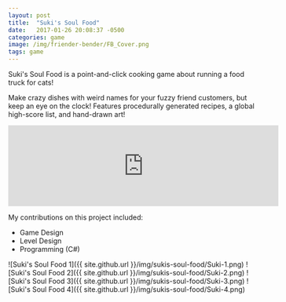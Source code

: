 ```yaml
---
layout: post
title:  "Suki's Soul Food"
date:   2017-01-26 20:08:37 -0500
categories: game
image: /img/friender-bender/FB_Cover.png
tags: game
---
```

Suki's Soul Food is a point-and-click cooking game about running a food truck for cats! 

Make crazy dishes with weird names for your fuzzy friend customers, but keep an eye on the clock! Features procedurally generated recipes, a global high-score list, and hand-drawn art!

<iframe frameborder="0" src="https://itch.io/embed/157302?linkback=true&amp;border_width=0&amp;bg_color=0080FF&amp;fg_color=eeeeee&amp;border_color=0080FF" width="550" height="165"></iframe>

My contributions on this project included:

* Game Design
* Level Design
* Programming (C#)

![Suki's Soul Food 1]({{ site.github.url }}/img/sukis-soul-food/Suki-1.png)
![Suki's Soul Food 2]({{ site.github.url }}/img/sukis-soul-food/Suki-2.png)
![Suki's Soul Food 3]({{ site.github.url }}/img/sukis-soul-food/Suki-3.png)
![Suki's Soul Food 4]({{ site.github.url }}/img/sukis-soul-food/Suki-4.png)
